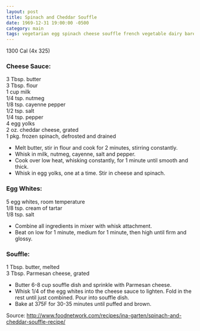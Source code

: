 ```yaml
---
layout: post
title: Spinach and Cheddar Souffle
date: 1969-12-31 19:00:00 -0500
category: main
tags: vegetarian egg spinach cheese souffle french vegetable dairy barefootcontessa
---
```

1300 Cal (4x 325)

### Cheese Sauce:

3 Tbsp. butter  
3 Tbsp. flour  
1 cup milk  
1/4 tsp. nutmeg  
1/8 tsp. cayenne pepper  
1/2 tsp. salt  
1/4 tsp. pepper  
4 egg yolks  
2 oz. cheddar cheese, grated  
1 pkg. frozen spinach, defrosted and drained  

* Melt butter, stir in flour and cook for 2 minutes, stirring constantly.
* Whisk in milk, nutmeg, cayenne, salt and pepper.
* Cook over low heat, whisking constantly, for 1 minute until smooth and thick.
* Whisk in egg yolks, one at a time.  Stir in cheese and spinach.

### Egg Whites:

5 egg whites, room temperature  
1/8 tsp. cream of tartar  
1/8 tsp. salt  

* Combine all ingredients in mixer with whisk attachment.
* Beat on low for 1 minute, medium for 1 minute, then high until firm and glossy.

### Souffle:

1 Tbsp. butter, melted  
3 Tbsp. Parmesan cheese, grated  

* Butter 6-8 cup souffle dish and sprinkle with Parmesan cheese.
* Whisk 1/4 of the egg whites into the cheese sauce to lighten.  Fold in the rest until just combined.  Pour into souffle dish.
* Bake at 375F for 30-35 minutes until puffed and brown.

Source: <http://www.foodnetwork.com/recipes/ina-garten/spinach-and-cheddar-souffle-recipe/>
